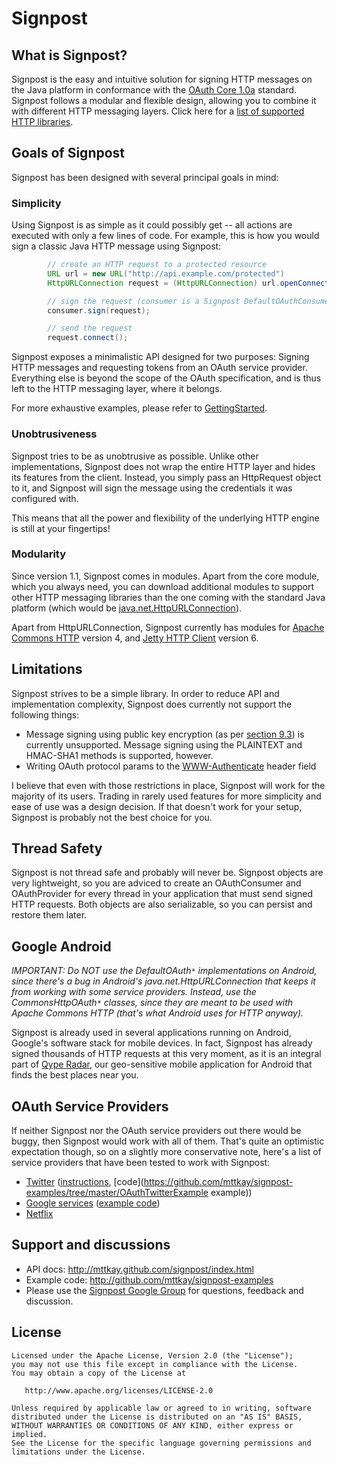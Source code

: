 Signpost
=====================================

What is Signpost?
------------

Signpost is the easy and intuitive solution for signing HTTP messages on the Java platform in conformance with the [OAuth Core 1.0a](http://oauth.net/core/1.0a) standard. Signpost follows a modular and flexible design, allowing you to combine it with different HTTP messaging layers. Click here for a [list of supported HTTP libraries](docs/SupportedHttpLibraries.md).

Goals of Signpost
------------

Signpost has been designed with several principal goals in mind:

### Simplicity
Using Signpost is as simple as it could possibly get -- all actions are executed with only a few lines of code. For example, this is how you would sign a classic Java HTTP message using Signpost:

```java
        // create an HTTP request to a protected resource
        URL url = new URL("http://api.example.com/protected")
        HttpURLConnection request = (HttpURLConnection) url.openConnection();

        // sign the request (consumer is a Signpost DefaultOAuthConsumer)
        consumer.sign(request);

        // send the request
        request.connect();
```

Signpost exposes a minimalistic API designed for two purposes: Signing HTTP messages and requesting tokens from an OAuth service provider. Everything else is beyond the scope of the OAuth specification, and is thus left to the HTTP messaging layer, where it belongs.

For more exhaustive examples, please refer to [GettingStarted](docs/GettingStarted.md).

### Unobtrusiveness
Signpost tries to be as unobtrusive as possible. Unlike other implementations, Signpost does not wrap the entire HTTP layer and hides its features from the client. Instead, you simply pass an HttpRequest object to it, and Signpost will sign the message using the credentials it was configured with.

This means that all the power and flexibility of the underlying HTTP engine is still at your fingertips!

### Modularity
Since version 1.1, Signpost comes in modules. Apart from the core module, which you always need, you can download additional modules to support other HTTP messaging libraries than the one coming with the standard Java platform (which would be [java.net.HttpURLConnection](http://java.sun.com/javase/6/docs/api/java/net/HttpURLConnection.html)).

Apart from HttpURLConnection, Signpost currently has modules for [Apache Commons HTTP](http://hc.apache.org/) version 4, and [Jetty HTTP Client](http://docs.codehaus.org/display/JETTY/Jetty+HTTP+Client) version 6.

Limitations
------------
Signpost strives to be a simple library. In order to reduce API and implementation complexity, Signpost does currently not support the following things:

  * Message signing using public key encryption (as per [section 9.3](http://oauth.net/core/1.0#anchor19)) is currently unsupported. Message signing using the PLAINTEXT and HMAC-SHA1 methods is supported, however.
  * Writing OAuth protocol params to the [WWW-Authenticate](http://www.w3.org/Protocols/rfc2616/rfc2616-sec14.html#sec14.47) header field

I believe that even with those restrictions in place, Signpost will work for the majority of its users. Trading in rarely used features for more simplicity and ease of use was a design decision. If that doesn't work for your setup, Signpost is probably not the best choice for you.

Thread Safety
------------
Signpost is not thread safe and probably will never be. Signpost objects are very lightweight, so you are adviced to create an OAuthConsumer and OAuthProvider for every thread in your application that must send signed HTTP requests. Both objects are also serializable, so you can persist and restore them later.

Google Android
------------
*IMPORTANT: Do NOT use the DefaultOAuth`*` implementations on Android, since there's a bug in Android's java.net.HttpURLConnection that keeps it from working with some service providers. Instead, use the CommonsHttpOAuth`*` classes, since they are meant to be used with Apache Commons HTTP (that's what Android uses for HTTP anyway).*

Signpost is already used in several applications running on Android, Google's software stack for mobile devices. In fact, Signpost has already signed thousands of HTTP requests at this very moment, as it is an integral part of [Qype Radar](http://www.qype.co.uk/go-mobile), our geo-sensitive mobile application for Android that finds the best places near you.

OAuth Service Providers
------------
If neither Signpost nor the OAuth service providers out there would be buggy, then Signpost would work with all of them. That's quite an optimistic expectation though, so on a slightly more conservative note, here's a list of service providers that have been tested to work with Signpost:

  * [Twitter](http://apiwiki.twitter.com) ([instructions](docs/TwitterAndSignpost.md), [code](https://github.com/mttkay/signpost-examples/tree/master/OAuthTwitterExample example))
  * [Google services](http://code.google.com/apis/accounts/docs/OAuth.html) ([example code](https://github.com/mttkay/signpost-examples/tree/master/OAuthGoogleExample))
  * [Netflix](https://github.com/mttkay/signpost-examples/tree/master/OAuthNetflixExample)


Support and discussions
------------
- API docs: http://mttkay.github.com/signpost/index.html
- Example code: http://github.com/mttkay/signpost-examples
- Please use the [Signpost Google Group](http://groups.google.com/group/signpost-users) for questions, feedback and discussion.

License
------------

    Licensed under the Apache License, Version 2.0 (the "License");
    you may not use this file except in compliance with the License.
    You may obtain a copy of the License at

       http://www.apache.org/licenses/LICENSE-2.0

    Unless required by applicable law or agreed to in writing, software
    distributed under the License is distributed on an "AS IS" BASIS,
    WITHOUT WARRANTIES OR CONDITIONS OF ANY KIND, either express or implied.
    See the License for the specific language governing permissions and
    limitations under the License.
